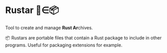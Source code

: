 # Rustar  🦀∈📦
Tool to create and manage **Rust Ar**chives.

📦 Rustars are portable files that contain a Rust package to include in other programs. Useful for packaging extensions for example.
